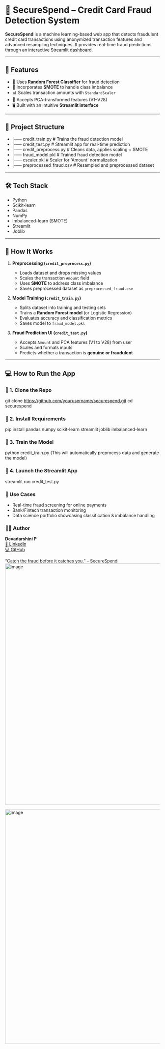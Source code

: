 # 🔐 SecureSpend – Credit Card Fraud Detection System

**SecureSpend** is a machine learning-based web app that detects fraudulent credit card transactions using anonymized transaction features and advanced resampling techniques. It provides real-time fraud predictions through an interactive Streamlit dashboard.

---

## 🚀 Features

- 🧠 Uses **Random Forest Classifier** for fraud detection
- 🧮 Incorporates **SMOTE** to handle class imbalance
- 📊 Scales transaction amounts with `StandardScaler`
- 🧪 Accepts PCA-transformed features (V1–V28)
- 🖥️ Built with an intuitive **Streamlit interface**

---

## 📁 Project Structure
- ├── credit_train.py # Trains the fraud detection model
- ├── credit_test.py # Streamlit app for real-time prediction
- ├── credit_preprocess.py # Cleans data, applies scaling + SMOTE
- ├── fraud_model.pkl # Trained fraud detection model
- ├── cscaler.pkl # Scaler for 'Amount' normalization
- ├── preprocessed_fraud.csv # Resampled and preprocessed dataset

---

## 🛠 Tech Stack

- Python
- Scikit-learn
- Pandas
- NumPy
- imbalanced-learn (SMOTE)
- Streamlit
- Joblib

---

## 🧪 How It Works

1. **Preprocessing (`credit_preprocess.py`)**
   - Loads dataset and drops missing values
   - Scales the transaction `Amount` field
   - Uses **SMOTE** to address class imbalance
   - Saves preprocessed dataset as `preprocessed_fraud.csv`

2. **Model Training (`credit_train.py`)**
   - Splits dataset into training and testing sets
   - Trains a **Random Forest model** (or Logistic Regression)
   - Evaluates accuracy and classification metrics
   - Saves model to `fraud_model.pkl`

3. **Fraud Prediction UI (`credit_test.py`)**
   - Accepts `Amount` and PCA features (V1 to V28) from user
   - Scales and formats inputs
   - Predicts whether a transaction is **genuine or fraudulent**

---

## 💻 How to Run the App

### 🔹 1. Clone the Repo
git clone https://github.com/yourusername/securespend.git
cd securespend

### 🔹 2. Install Requirements
pip install pandas numpy scikit-learn streamlit joblib imbalanced-learn

### 🔹 3. Train the Model
python credit_train.py
(This will automatically preprocess data and generate the model)

### 🔹 4. Launch the Streamlit App
streamlit run credit_test.py

### 🎯 Use Cases
- Real-time fraud screening for online payments
- Bank/Fintech transaction monitoring
- Data science portfolio showcasing classification & imbalance handling

### 👩‍💻 Author
**Devadarshini P**  
[🔗 LinkedIn](https://www.linkedin.com/in/devadarshini-p-707b15202/)  
[💻 GitHub](https://github.com/Devadarshini9000)

“Catch the fraud before it catches you.” – SecureSpend
<img width="1322" height="785" alt="image" src="https://github.com/user-attachments/assets/2f83e276-fcad-4a44-a16e-7b4044005956" />

<img width="1267" height="763" alt="image" src="https://github.com/user-attachments/assets/cb0cd0c7-ae1c-429c-8d58-3a9bea42eb67" />

